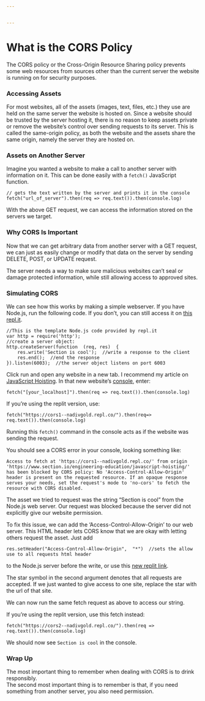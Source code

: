 ```yaml
---


---
```


<h1 id="what-is-the-cors-policy">What is the CORS Policy</h1>
<p>The CORS policy or the Cross-Origin Resource Sharing policy prevents some web resources from sources other than the current server the website is running on for security purposes.</p>
<h3 id="accessing-assets">Accessing Assets</h3>
<p>For most websites, all of the assets (images, text, files, etc.) they use are held on the same server the website is hosted on. Since a website should be trusted by the server hosting it, there is no reason to keep assets private or remove the website’s control over sending requests to its server. This is called the same-origin policy, as both the website and the assets share the same origin, namely the server they are hosted on.</p>
<h3 id="assets-on-another-server">Assets on Another Server</h3>
<p>Imagine you wanted a website to make a call to another server with information on it. This can be done easily with a <code>fetch()</code> JavaScript function.</p>
<pre class=" language-javascript"><code class="prism  language-javascript"><span class="token comment">// gets the text written by the server and prints it in the console</span>
<span class="token function">fetch</span><span class="token punctuation">(</span><span class="token string">"url_of_server"</span><span class="token punctuation">)</span><span class="token punctuation">.</span><span class="token function">then</span><span class="token punctuation">(</span>req <span class="token operator">=&gt;</span> req<span class="token punctuation">.</span><span class="token function">text</span><span class="token punctuation">(</span><span class="token punctuation">)</span><span class="token punctuation">)</span><span class="token punctuation">.</span><span class="token function">then</span><span class="token punctuation">(</span>console<span class="token punctuation">.</span>log<span class="token punctuation">)</span>
</code></pre>
<p>With the above GET request, we can access the information stored on the servers we target.</p>
<h3 id="why-cors-is-important">Why CORS Is Important</h3>
<p>Now that we can get arbitrary data from another server with a GET request, we can just as easily change or modify that data on the server by sending DELETE, POST, or UPDATE request.</p>
<p>The server needs a way to make sure malicious websites can’t seal or damage protected information, while still allowing access to approved sites.</p>
<h3 id="simulating-cors">Simulating CORS</h3>
<p>We can see how this works by making a simple webserver. If you have Node.js, run the following code. If you don’t, you can still access it on <a href="https://repl.it/@NadivGold/cors1">this repl.it</a>.</p>
<pre class=" language-javascript"><code class="prism  language-javascript"><span class="token comment">//This is the template Node.js code provided by repl.it</span>
<span class="token keyword">var</span> http <span class="token operator">=</span> <span class="token function">require</span><span class="token punctuation">(</span><span class="token string">'http'</span><span class="token punctuation">)</span><span class="token punctuation">;</span>
<span class="token comment">//create a server object:</span>
http<span class="token punctuation">.</span><span class="token function">createServer</span><span class="token punctuation">(</span><span class="token keyword">function</span>  <span class="token punctuation">(</span>req<span class="token punctuation">,</span> res<span class="token punctuation">)</span>  <span class="token punctuation">{</span>
	res<span class="token punctuation">.</span><span class="token function">write</span><span class="token punctuation">(</span><span class="token string">'Section is cool'</span><span class="token punctuation">)</span><span class="token punctuation">;</span>  <span class="token comment">//write a response to the client</span>
	res<span class="token punctuation">.</span><span class="token function">end</span><span class="token punctuation">(</span><span class="token punctuation">)</span><span class="token punctuation">;</span>  <span class="token comment">//end the response</span>
<span class="token punctuation">}</span><span class="token punctuation">)</span><span class="token punctuation">.</span><span class="token function">listen</span><span class="token punctuation">(</span><span class="token number">6003</span><span class="token punctuation">)</span><span class="token punctuation">;</span>  <span class="token comment">//the server object listens on port 6003</span>
</code></pre>
<p>Click run and open any website in a new tab. I recommend my article on <a href="https://www.section.io/engineering-education/javascript-hoisting/">JavaScript Hoisting</a>. In that new website’s <a href="https://support.monday.com/hc/en-us/articles/360002197259-How-to-Open-the-Developer-Console-in-your-Browser">console</a>, enter:</p>
<pre class=" language-javascript"><code class="prism  language-javascript"><span class="token function">fetch</span><span class="token punctuation">(</span><span class="token string">"[your_localhost]"</span><span class="token punctuation">)</span><span class="token punctuation">.</span><span class="token function">then</span><span class="token punctuation">(</span>req <span class="token operator">=&gt;</span> req<span class="token punctuation">.</span><span class="token function">text</span><span class="token punctuation">(</span><span class="token punctuation">)</span><span class="token punctuation">)</span><span class="token punctuation">.</span><span class="token function">then</span><span class="token punctuation">(</span>console<span class="token punctuation">.</span>log<span class="token punctuation">)</span>
</code></pre>
<p>If you’re using the replit version, use:</p>
<pre class=" language-javascript"><code class="prism  language-javascript"><span class="token function">fetch</span><span class="token punctuation">(</span><span class="token string">"https://cors1--nadivgold.repl.co/"</span><span class="token punctuation">)</span><span class="token punctuation">.</span><span class="token function">then</span><span class="token punctuation">(</span>req<span class="token operator">=&gt;</span> req<span class="token punctuation">.</span><span class="token function">text</span><span class="token punctuation">(</span><span class="token punctuation">)</span><span class="token punctuation">)</span><span class="token punctuation">.</span><span class="token function">then</span><span class="token punctuation">(</span>console<span class="token punctuation">.</span>log<span class="token punctuation">)</span>
</code></pre>
<p>Running this <code>fetch()</code> command in the console acts as if the website was sending the request.</p>
<p>You should see a CORS error in your console, looking something like:</p>
<pre><code>Access to fetch at 'https://cors1--nadivgold.repl.co/' from origin 'https://www.section.io/engineering-education/javascript-hoisting/' has been blocked by CORS policy: No 'Access-Control-Allow-Origin' header is present on the requested resource. If an opaque response serves your needs, set the request's mode to 'no-cors' to fetch the resource with CORS disabled.
</code></pre>
<p>The asset we tried to request was the string “Section is cool” from the Node.js web server. Our request was blocked because the server did not explicitly give our website permission.</p>
<p>To fix this issue, we can add the ‘Access-Control-Allow-Origin’ to our web server. This HTML header lets CORS know that we are okay with letting others request the asset. Just add</p>
<pre class=" language-javascript"><code class="prism  language-javascript">res<span class="token punctuation">.</span><span class="token function">setHeader</span><span class="token punctuation">(</span><span class="token string">"Access-Control-Allow-Origin"</span><span class="token punctuation">,</span>  <span class="token string">"*"</span><span class="token punctuation">)</span>  <span class="token comment">//sets the allow use to all requests html header</span>
</code></pre>
<p>to the Node.js server before the write, or use this <a href="https://repl.it/@NadivGold/cors2">new replit link</a>.</p>
<p>The star symbol in the second argument denotes that all requests are accepted. If we just wanted to give access to one site, replace the star with the url of that site.</p>
<p>We can now run the same fetch request as above to access our string.</p>
<p>If you’re using the replit version, use this fetch instead:</p>
<pre class=" language-javascript"><code class="prism  language-javascript"><span class="token function">fetch</span><span class="token punctuation">(</span><span class="token string">"https://cors2--nadivgold.repl.co/"</span><span class="token punctuation">)</span><span class="token punctuation">.</span><span class="token function">then</span><span class="token punctuation">(</span>req <span class="token operator">=&gt;</span> req<span class="token punctuation">.</span><span class="token function">text</span><span class="token punctuation">(</span><span class="token punctuation">)</span><span class="token punctuation">)</span><span class="token punctuation">.</span><span class="token function">then</span><span class="token punctuation">(</span>console<span class="token punctuation">.</span>log<span class="token punctuation">)</span>
</code></pre>
<p>We should now see <code>Section is cool</code> in the console.</p>
<h3 id="wrap-up">Wrap Up</h3>
<p>The most important thing to remember when dealing with CORS is to drink responsibly.<br>
The second most important thing is to remember is that, if you need something from another server, you also need permission.</p>

